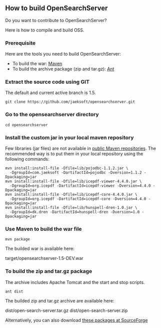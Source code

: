 ## How to build OpenSearchServer

Do you want to contribute to OpenSearchServer?

Here is how to compile and build OSS.
 
### Prerequisite
Here are the tools you need to build OpenSearchServer:

* To build the war: [Maven](http://maven.apache.org/)
* To build the archive package (zip and tar.gz): [Ant](http://ant.apache.org/)

### Extract the source code using GIT
The default and current active branch is 1.5.
```
git clone https://github.com/jaeksoft/opensearchserver.git
```

### Go to the opensearchserver directory
```shell
cd opensearchserver
```

### Install the custom jar in your local maven repository
Few libraries (jar files) are not available in [public Maven repositories](http://search.maven.org/). The recommended way is to put them in your local repository using the following commands:
```shell
mvn install:install-file -Dfile=lib/pojodbc-1.1.2.jar \
  -DgroupId=com.jaeksoft -DartifactId=pojodbc -Dversion=1.1.2 -Dpackaging=jar
mvn install:install-file -Dfile=lib/icepdf-viewer-4.4.0.jar \
  -DgroupId=org.icepdf -DartifactId=icepdf-viewer -Dversion=4.4.0 -Dpackaging=jar
mvn install:install-file -Dfile=lib/icepdf-core-4.4.0.jar \
  -DgroupId=org.icepdf -DartifactId=icepdf-core -Dversion=4.4.0 -Dpackaging=jar
mvn install:install-file -Dfile=lib/hunspell-dren-1.0.jar \
  -DgroupId=dk.dren -DartifactId=hunspell-dren -Dversion=1.0 -Dpackaging=jar
```

### Use Maven to build the war file
```shell
mvn package
```

The builded war is available here:

target/opensearchserver-1.5-DEV.war

### To build the zip and tar.gz package
The archive includes Apache Tomcat and the start and stop scripts.

```shell
ant dist
```

The builded zip and tar.gz archive are available here:

dist/open-search-server.tar.gz
dist/open-search-server.zip

Alternatively, you can also download [these packages at SourceForge](http://sourceforge.net/projects/opensearchserve/files/)